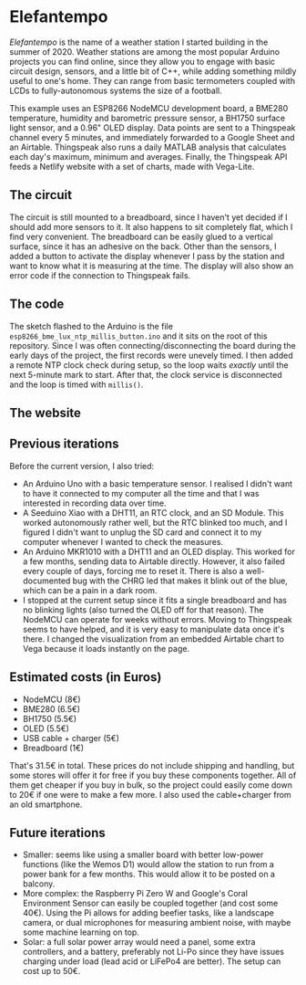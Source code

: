 # Elefantempo
 
_Elefantempo_ is the name of a weather station I started building in the summer of 2020. Weather stations are among the most popular Arduino projects you can find online, since they allow you to engage with basic circuit design, sensors, and a little bit of C++, while adding something mildly useful to one's home. They can range from basic termometers coupled with LCDs to fully-autonomous systems the size of a football.

This example uses an ESP8266 NodeMCU development board, a BME280 temperature, humidity and barometric pressure sensor, a BH1750 surface light sensor, and a 0.96" OLED display. Data points are sent to a Thingspeak channel every 5 minutes, and immediately forwarded to a Google Sheet and an Airtable. Thingspeak also runs a daily MATLAB analysis that calculates each day's maximum, minimum and averages. Finally, the Thingspeak API feeds a Netlify website with a set of charts, made with Vega-Lite.

## The circuit



The circuit is still mounted to a breadboard, since I haven't yet decided if I should add more sensors to it. It also happens to sit completely flat, which I find very convenient. The breadboard can be easily glued to a vertical surface, since it has an adhesive on the back. Other than the sensors, I added a button to activate the display whenever I pass by the station and want to know what it is measuring at the time. The display will also show an error code if the connection to Thingspeak fails.

## The code

The sketch flashed to the Arduino is the file `esp8266_bme_lux_ntp_millis_button.ino` and it sits on the root of this repository. Since I was often connecting/disconnecting the board during the early days of the project, the first records were unevely timed. I then added a remote NTP clock check during setup, so the loop waits _exactly_ until the next 5-minute mark to start. After that, the clock service is disconnected and the loop is timed with `millis()`. 

## The website

## Previous iterations

Before the current version, I also tried:

* An Arduino Uno with a basic temperature sensor. I realised I didn't want to have it connected to my computer all the time and that I was interested in recording data over time.
* A Seeduino Xiao with a DHT11, an RTC clock, and an SD Module. This worked autonomously rather well, but the RTC blinked too much, and I figured I didn't want to unplug the SD card and connect it to my computer whenever I wanted to check the measures.
* An Arduino MKR1010 with a DHT11 and an OLED display. This worked for a few months, sending data to Airtable directly. However, it also failed every couple of days, forcing me to reset it. There is also a well-documented bug with the CHRG led that makes it blink out of the blue, which can be a pain in a dark room.
* I stopped at the current setup since it fits a single breadboard and has no blinking lights (also turned the OLED off for that reason). The NodeMCU can operate for weeks without errors. Moving to Thingspeak seems to have helped, and it is very easy to manipulate data once it's there. I changed the visualization from an embedded Airtable chart to Vega because it loads instantly on the page.

## Estimated costs (in Euros)

* NodeMCU (8€)
* BME280 (6.5€)
* BH1750 (5.5€)
* OLED (5.5€)
* USB cable + charger (5€)
* Breadboard (1€)

That's 31.5€ in total. These prices do not include shipping and handling, but some stores will offer it for free if you buy these components together. All of them get cheaper if you buy in bulk, so the project could easily come down to 20€ if one were to make a few more. I also used the cable+charger from an old smartphone. 

## Future iterations

* Smaller: seems like using a smaller board with better low-power functions (like the Wemos D1) would allow the station to run from a power bank for a few months. This would allow it to be posted on a balcony.
* More complex: the Raspberry Pi Zero W and Google's Coral Environment Sensor can easily be coupled together (and cost some 40€). Using the Pi allows for adding beefier tasks, like a landscape camera, or dual microphones for measuring ambient noise, with maybe some machine learning on top.
* Solar: a full solar power array would need a panel, some extra controllers, and a battery, preferably not Li-Po since they have issues charging under load (lead acid or LiFePo4 are better). The setup can cost up to 50€.

